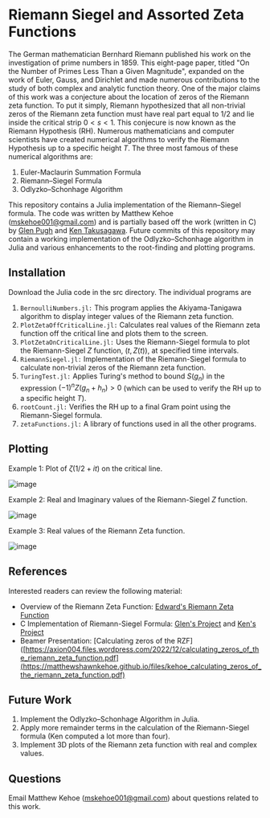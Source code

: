 # Riemann Siegel and Assorted Zeta Functions
The German mathematician Bernhard Riemann published his work on the investigation of prime numbers in 1859. This eight-page paper, titled "On the Number of Primes Less Than a Given Magnitude", expanded on the work of Euler, Gauss, and Dirichlet and made numerous contributions to the study of both complex and analytic function theory. One of the major claims of this work was a conjecture about the location of zeros of the Riemann zeta function. To put it simply, Riemann hypothesized that all non-trivial zeros of the Riemann zeta function must have real part equal to $1/2$ and lie inside the critical strip $0 < s < 1$. This conjecure is now known as the Riemann Hypothesis (RH). Numerous mathematicians and computer scientists have created numerical algorithms to verify the Riemann Hypothesis up to a specific height $T$. The three most famous of these numerical algorithms are:

1. Euler-Maclaurin Summation Formula
2. Riemann–Siegel Formula
3. Odlyzko–Schonhage Algorithm

This repository contains a Julia implementation of the Riemann–Siegel formula. The code was written by Matthew Kehoe (mskehoe001@gmail.com) and is partially based off the work (written in C) by [Glen Pugh](https://web.viu.ca/pughg/) and [Ken Takusagawa](http://web.mit.edu/kenta/www/six/parallel/2-Final-Report.html). Future commits of this repository may contain a working implementation of the Odlyzko–Schonhage algorithm in Julia and various enhancements to the root-finding and plotting programs.

## Installation
Download the Julia code in the src directory. The individual programs are

1. `BernoulliNumbers.jl:` This program applies the Akiyama-Tanigawa algorithm to display integer values of the Riemann zeta function.
2. `PlotZetaOffCriticalLine.jl:` Calculates real values of the Riemann zeta function off the critical line and plots them to the screen.
3. `PlotZetaOnCriticalLine.jl:` Uses the Riemann-Siegel formula to plot the Riemann-Siegel $Z$ function, $(t,Z(t))$, at specified time intervals.
4. `RiemannSiegel.jl:` Implementation of the Riemann-Siegel formula to calculate non-trivial zeros of the Riemann zeta function.
5. `TuringTest.jl:` Applies Turing's method to bound $S(g_n)$ in the expression $(-1)^n  Z(g_n + h_n) > 0$ (which can be used to verify the RH up to a specific height $T$).
6. `rootCount.jl:` Verifies the RH up to a final Gram point using the Riemann-Siegel formula.
7. `zetaFunctions.jl:` A library of functions used in all the other programs.

## Plotting 

Example 1: Plot of $\zeta(1/2+it)$ on the critical line.

![image](https://github.com/matthewshawnkehoe/Riemann-Zeta-Functions/assets/13266088/9c7cdfbe-135e-45ef-822f-65c91723ced3)

Example 2: Real and Imaginary values of the Riemann-Siegel $Z$ function.

![image](https://github.com/matthewshawnkehoe/Riemann-Zeta-Functions/assets/13266088/9629886e-2eed-4f34-ba3a-c35f8919c418)

Example 3: Real values of the Riemann Zeta function.

![image](https://github.com/matthewshawnkehoe/Riemann-Zeta-Functions/assets/13266088/de59d50f-35f5-475e-bfac-f05330a10383)


## References
Interested readers can review the following material:

* Overview of the Riemann Zeta Function: [Edward's Riemann Zeta Function](https://www.amazon.com/Riemanns-Zeta-Function-Harold-Edwards/dp/0486417409)
* C Implementation of Riemann-Siegel Formula: [Glen's Project](https://web.viu.ca/pughg/thesis.d/masters.thesis.pdf) and [Ken's Project](http://web.mit.edu/kenta/www/six/parallel/2-Final-Report.html)
* Beamer Presentation: [Calculating zeros of the RZF]([https://axion004.files.wordpress.com/2022/12/calculating_zeros_of_the_riemann_zeta_function.pdf](https://matthewshawnkehoe.github.io/files/kehoe_calculating_zeros_of_the_riemann_zeta_function.pdf)

## Future Work

1. Implement the Odlyzko–Schonhage Algorithm in Julia.
2. Apply more remainder terms in the calculation of the Riemann-Siegel formula (Ken computed a lot more than four).
3. Implement 3D plots of the Riemann zeta function with real and complex values.

## Questions

Email Matthew Kehoe (mskehoe001@gmail.com) about questions related to this work.

